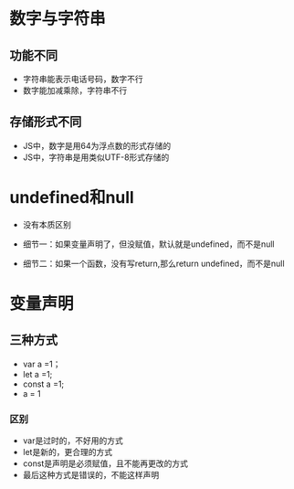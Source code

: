 # 数字与字符串

## 功能不同

* 字符串能表示电话号码，数字不行
* 数字能加减乘除，字符串不行

## 存储形式不同

* JS中，数字是用64为浮点数的形式存储的
* JS中，字符串是用类似UTF-8形式存储的



# undefined和null

* 没有本质区别

* 细节一：如果变量声明了，但没赋值，默认就是undefined，而不是null

* 细节二：如果一个函数，没有写return,那么return undefined，而不是null

  


# 变量声明

## 三种方式

* var a =1；
* let a =1;
* const a =1;
* a = 1

### 区别

* var是过时的，不好用的方式
* let是新的，更合理的方式
* const是声明是必须赋值，且不能再更改的方式
* 最后这种方式是错误的，不能这样声明